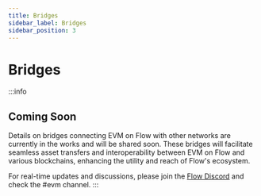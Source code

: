 ```yaml
---
title: Bridges
sidebar_label: Bridges
sidebar_position: 3
---
```


# Bridges

:::info
## Coming Soon

Details on bridges connecting EVM on Flow with other networks are currently in the works and will be shared soon. These bridges will facilitate seamless asset transfers and interoperability between EVM on Flow and various blockchains, enhancing the utility and reach of Flow's ecosystem.

For real-time updates and discussions, please join the [Flow Discord](https://discord.gg/flow) and check the #evm channel.
:::
